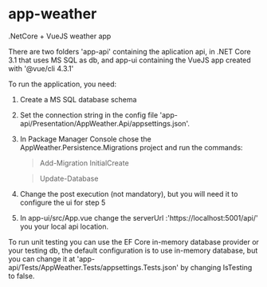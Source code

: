 # app-weather
 .NetCore + VueJS weather app

There are two folders 'app-api' containing the aplication api, in .NET Core 3.1 that uses MS SQL as db, and app-ui containing the VueJS
app created with '@vue/cli 4.3.1' 

To run the application, you need:
1) Create a MS SQL database schema
2) Set the connection string in the config file 'app-api/Presentation/AppWeather.Api/appsettings.json'.
3) In Package Manager Console chose the AppWeather.Persistence.Migrations project and run the commands:
     >Add-Migration InitialCreate
     
     >Update-Database 
  
4) Change the post execution (not mandatory), but you will need it to configure the ui for step 5
5) In app-ui/src/App.vue change the serverUrl :'https://localhost:5001/api/' you your local api location.

To run unit testing you can use the EF Core in-memory database provider or your testing db, 
the default configuration is to use in-memory database, but you can change it at 'app-api/Tests/AppWeather.Tests/appsettings.Tests.json'
by changing IsTesting to false.

